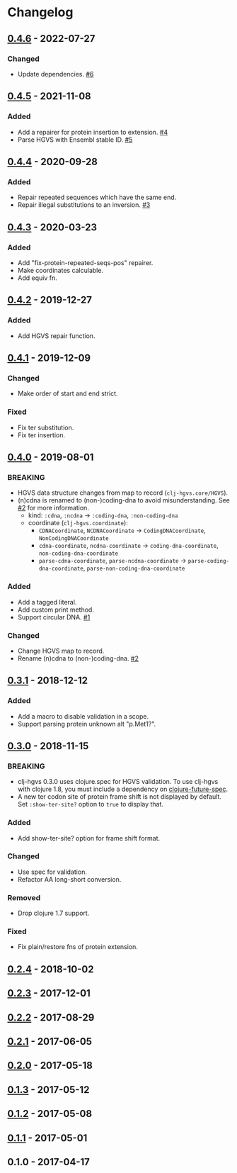 # Changelog

## [0.4.6] - 2022-07-27

### Changed

- Update dependencies. [#6](https://github.com/chrovis/clj-hgvs/pull/6)

## [0.4.5] - 2021-11-08

### Added

- Add a repairer for protein insertion to extension. [#4](https://github.com/chrovis/clj-hgvs/pull/4)
- Parse HGVS with Ensembl stable ID. [#5](https://github.com/chrovis/clj-hgvs/pull/5)

## [0.4.4] - 2020-09-28

### Added

- Repair repeated sequences which have the same end.
- Repair illegal substitutions to an inversion. [#3](https://github.com/chrovis/clj-hgvs/pull/3)

## [0.4.3] - 2020-03-23

### Added

- Add "fix-protein-repeated-seqs-pos" repairer.
- Make coordinates calculable.
- Add equiv fn.

## [0.4.2] - 2019-12-27

### Added

- Add HGVS repair function.

## [0.4.1] - 2019-12-09

### Changed

- Make order of start and end strict.

### Fixed

- Fix ter substitution.
- Fix ter insertion.

## [0.4.0] - 2019-08-01

### BREAKING

- HGVS data structure changes from map to record (`clj-hgvs.core/HGVS`).
- (n)cdna is renamed to (non-)coding-dna to avoid misunderstanding. See [#2](https://github.com/chrovis/clj-hgvs/issues/2) for more information.
    - kind: `:cdna`, `:ncdna` → `:coding-dna`, `:non-coding-dna`
    - coordinate (`clj-hgvs.coordinate`):
        - `CDNACoordinate`, `NCDNACoordinate` → `CodingDNACoordinate`, `NonCodingDNACoordinate`
        - `cdna-coordinate`, `ncdna-coordinate` → `coding-dna-coordinate`, `non-coding-dna-coordinate`
        - `parse-cdna-coordinate`, `parse-ncdna-coordinate` → `parse-coding-dna-coordinate`, `parse-non-coding-dna-coordinate`

### Added

- Add a tagged literal.
- Add custom print method.
- Support circular DNA. [#1](https://github.com/chrovis/clj-hgvs/issues/1)

### Changed

- Change HGVS map to record.
- Rename (n)cdna to (non-)coding-dna. [#2](https://github.com/chrovis/clj-hgvs/issues/2)

## [0.3.1] - 2018-12-12

### Added

- Add a macro to disable validation in a scope.
- Support parsing protein unknown alt "p.Met1?".

## [0.3.0] - 2018-11-15

### BREAKING

- clj-hgvs 0.3.0 uses clojure.spec for HGVS validation. To use clj-hgvs with
  clojure 1.8, you must include a dependency on
  [clojure-future-spec](https://github.com/tonsky/clojure-future-spec).
- A new ter codon site of protein frame shift is not displayed by default.
  Set `:show-ter-site?` option to `true` to display that.

### Added

- Add show-ter-site? option for frame shift format.

### Changed

- Use spec for validation.
- Refactor AA long-short conversion.

### Removed

- Drop clojure 1.7 support.

### Fixed

- Fix plain/restore fns of protein extension.

## [0.2.4] - 2018-10-02

## [0.2.3] - 2017-12-01

## [0.2.2] - 2017-08-29

## [0.2.1] - 2017-06-05

## [0.2.0] - 2017-05-18

## [0.1.3] - 2017-05-12

## [0.1.2] - 2017-05-08

## [0.1.1] - 2017-05-01

## 0.1.0 - 2017-04-17

[Unreleased]: https://github.com/chrovis/clj-hgvs/compare/0.4.6...HEAD
[0.4.6]: https://github.com/chrovis/clj-hgvs/compare/0.4.5...0.4.6
[0.4.5]: https://github.com/chrovis/clj-hgvs/compare/0.4.4...0.4.5
[0.4.4]: https://github.com/chrovis/clj-hgvs/compare/0.4.3...0.4.4
[0.4.3]: https://github.com/chrovis/clj-hgvs/compare/0.4.2...0.4.3
[0.4.2]: https://github.com/chrovis/clj-hgvs/compare/0.4.1...0.4.2
[0.4.1]: https://github.com/chrovis/clj-hgvs/compare/0.4.0...0.4.1
[0.4.0]: https://github.com/chrovis/clj-hgvs/compare/0.3.1...0.4.0
[0.3.1]: https://github.com/chrovis/clj-hgvs/compare/0.3.0...0.3.1
[0.3.0]: https://github.com/chrovis/clj-hgvs/compare/0.2.4...0.3.0
[0.2.4]: https://github.com/chrovis/clj-hgvs/compare/0.2.3...0.2.4
[0.2.3]: https://github.com/chrovis/clj-hgvs/compare/0.2.2...0.2.3
[0.2.2]: https://github.com/chrovis/clj-hgvs/compare/0.2.1...0.2.2
[0.2.1]: https://github.com/chrovis/clj-hgvs/compare/0.2.0...0.2.1
[0.2.0]: https://github.com/chrovis/clj-hgvs/compare/0.1.3...0.2.0
[0.1.3]: https://github.com/chrovis/clj-hgvs/compare/0.1.2...0.1.3
[0.1.2]: https://github.com/chrovis/clj-hgvs/compare/0.1.1...0.1.2
[0.1.1]: https://github.com/chrovis/clj-hgvs/compare/0.1.0...0.1.1
